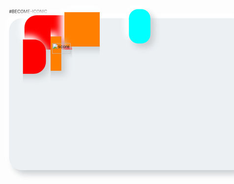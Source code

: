 #BECOME-ICONIC

<div style="display: inline-block; justify-content: center;">

<div style="width:700px; height: 400px; padding: 60px 35px 35px;
            border-radius: 40px; 
            background: #ecf0f3;
            box-shadow: 13px 13px 20px #cbced1,
            -13px -13px 20px #ffffff"
            title="showcard" alt="themachine" width="60" height="34">  
            
<div style="display: inline; margin: 0 5px;  
            padding: 60px 35px 35px;
            border-radius: 40px; 
            position: relative;
            left: 10px;
            bottom: 10px;
            background: #FF0000;
            box-shadow: 13px 13px 20px #cbced1,
            -13px -13px 20px #ffffff"
            title="mark" alt="mark" width="60" height="30"> 
            
<div style="display: inline; margin: 0 5px;  
            padding: 60px 35px 35px;
            border-radius: 0.5; 
            position: relative;
            left: 90px;
            bottom: 10px;
            background: #FF7F00;
            linear-gradient(360deg, white, orange);
            box-shadow: 13px 13px 20px #cbced1,
            -13px -13px 20px #ffffff"
            title="hold" alt="hold" width="30" height="30"> 
            
 <div style="display: inline; margin: 0 5px;  
            padding: 60px 35px 35px;
            border-radius: 30px; 
            position: relative;
            left: 170px;
            bottom: 10px;
            background: #00FFFF;
            box-shadow: 13px 13px 20px #cbced1,
            -13px -13px 20px #ffffff"
            title="score" alt="score" width="60" height="30"> 

</div>

<img style="display: inline; margin: 0 5px; justify-content: center; text-align: center; position: relative;
            top: 10px;" title="score" src="https://github.com/vincentlesang/vincentlesang.github.io/blob/master/logosubs.png" width="60" height="34"> 

</div> 



